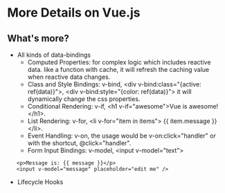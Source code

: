 # More Details on Vue.js

## What's more?
 - All kinds of data-bindings
    - Computed Properties: for complex logic which includes reactive data. like a function with cache, it will refresh the caching value when reactive data changes.
    - Class and Style Bindings: v-bind, \<div v-bind:class="{active: ref(data)}"\>, \<div v-bind:style="{color: ref(data)}"\> it will dynamically change the css properties.
    - Conditional Rendering: v-if, \<h1 v-if="awesome"\>Vue is awesome!\</h1\>.
    - List Rendering: v-for, \<li v-for="item in items"\> {{ item.message }} \</li\>.
    - Event Handling: v-on, the usage would be v-on:click="handler" or with the shortcut, @click="handler".
    - Form Input Bindings: v-model, \<input v-model="text"\>
 ```
    <p>Message is: {{ message }}</p>
    <input v-model="message" placeholder="edit me" />
 ```
 - Lifecycle Hooks
